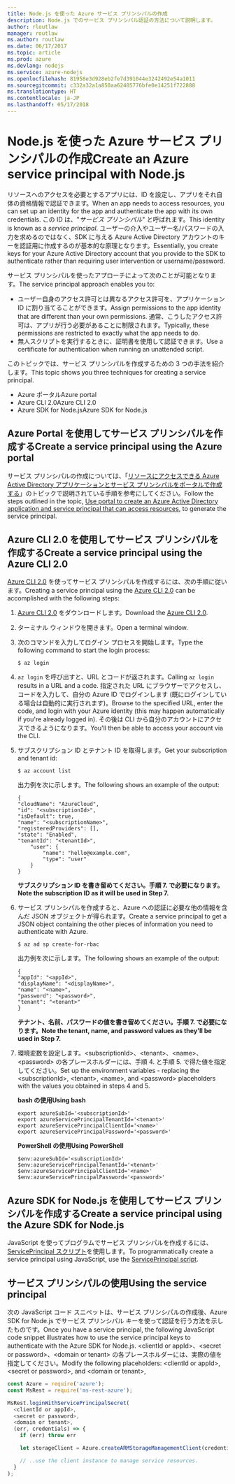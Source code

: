 ```yaml
---
title: Node.js を使った Azure サービス プリンシパルの作成
description: Node.js でのサービス プリンシパル認証の方法について説明します。
author: rloutlaw
manager: routlaw
ms.author: routlaw
ms.date: 06/17/2017
ms.topic: article
ms.prod: azure
ms.devlang: nodejs
ms.service: azure-nodejs
ms.openlocfilehash: 81958e3d928eb2fe7d391044e3242492e54a1011
ms.sourcegitcommit: c332a32a1a850aa62405776bfe0e14251f722888
ms.translationtype: HT
ms.contentlocale: ja-JP
ms.lasthandoff: 05/17/2018
---
```

# <a name="create-an-azure-service-principal-with-nodejs"></a><span data-ttu-id="deb99-103">Node.js を使った Azure サービス プリンシパルの作成</span><span class="sxs-lookup"><span data-stu-id="deb99-103">Create an Azure service principal with Node.js</span></span> 

<span data-ttu-id="deb99-104">リソースへのアクセスを必要とするアプリには、ID を設定し、アプリをそれ自体の資格情報で認証できます。</span><span class="sxs-lookup"><span data-stu-id="deb99-104">When an app needs to access resources, you can set up an identity for the app and authenticate the app with its own credentials.</span></span> <span data-ttu-id="deb99-105">この ID は、"*サービス プリンシパル*" と呼ばれます。</span><span class="sxs-lookup"><span data-stu-id="deb99-105">This identity is known as a *service principal*.</span></span> <span data-ttu-id="deb99-106">ユーザーの介入やユーザー名/パスワードの入力を求めるのではなく、SDK に与える Azure Active Directory アカウントのキーを認証用に作成するのが基本的な原理となります。</span><span class="sxs-lookup"><span data-stu-id="deb99-106">Essentially, you create keys for your Azure Active Directory account that you provide to the SDK to authenticate rather than requiring user intervention or username/password.</span></span>

<span data-ttu-id="deb99-107">サービス プリンシパルを使ったアプローチによって次のことが可能となります。</span><span class="sxs-lookup"><span data-stu-id="deb99-107">The service principal approach enables you to:</span></span>
- <span data-ttu-id="deb99-108">ユーザー自身のアクセス許可とは異なるアクセス許可を、アプリケーション ID に割り当てることができます。</span><span class="sxs-lookup"><span data-stu-id="deb99-108">Assign permissions to the app identity that are different than your own permissions.</span></span> <span data-ttu-id="deb99-109">通常、こうしたアクセス許可は、アプリが行う必要があることに制限されます。</span><span class="sxs-lookup"><span data-stu-id="deb99-109">Typically, these permissions are restricted to exactly what the app needs to do.</span></span>
- <span data-ttu-id="deb99-110">無人スクリプトを実行するときに、証明書を使用して認証できます。</span><span class="sxs-lookup"><span data-stu-id="deb99-110">Use a certificate for authentication when running an unattended script.</span></span>

<span data-ttu-id="deb99-111">このトピックでは、サービス プリンシパルを作成するための 3 つの手法を紹介します。</span><span class="sxs-lookup"><span data-stu-id="deb99-111">This topic shows you three techniques for creating a service principal.</span></span>

- <span data-ttu-id="deb99-112">Azure ポータル</span><span class="sxs-lookup"><span data-stu-id="deb99-112">Azure portal</span></span>
- <span data-ttu-id="deb99-113">Azure CLI 2.0</span><span class="sxs-lookup"><span data-stu-id="deb99-113">Azure CLI 2.0</span></span>
- <span data-ttu-id="deb99-114">Azure SDK for Node.js</span><span class="sxs-lookup"><span data-stu-id="deb99-114">Azure SDK for Node.js</span></span>

## <a name="create-a-service-principal-using-the-azure-portal"></a><span data-ttu-id="deb99-115">Azure Portal を使用してサービス プリンシパルを作成する</span><span class="sxs-lookup"><span data-stu-id="deb99-115">Create a service principal using the Azure portal</span></span>

<span data-ttu-id="deb99-116">サービス プリンシパルの作成については、「[リソースにアクセスできる Azure Active Directory アプリケーションとサービス プリンシパルをポータルで作成する](https://azure.microsoft.com/documentation/articles/resource-group-create-service-principal-portal/)」のトピックで説明されている手順を参考にしてください。</span><span class="sxs-lookup"><span data-stu-id="deb99-116">Follow the steps outlined in the topic, [Use portal to create an Azure Active Directory application and service principal that can access resources](https://azure.microsoft.com/documentation/articles/resource-group-create-service-principal-portal/), to generate the service principal.</span></span>

## <a name="create-a-service-principal-using-the-azure-cli-20"></a><span data-ttu-id="deb99-117">Azure CLI 2.0 を使用してサービス プリンシパルを作成する</span><span class="sxs-lookup"><span data-stu-id="deb99-117">Create a service principal using the Azure CLI 2.0</span></span>

<span data-ttu-id="deb99-118">[Azure CLI 2.0](https://docs.microsoft.com/cli/azure/install-az-cli2) を使ってサービス プリンシパルを作成するには、次の手順に従います。</span><span class="sxs-lookup"><span data-stu-id="deb99-118">Creating a service principal using the [Azure CLI 2.0](https://docs.microsoft.com/cli/azure/install-az-cli2) can be accomplished with the following steps:</span></span>

1. <span data-ttu-id="deb99-119">[Azure CLI 2.0](https://docs.microsoft.com/cli/azure/install-az-cli2) をダウンロードします。</span><span class="sxs-lookup"><span data-stu-id="deb99-119">Download the [Azure CLI 2.0](https://docs.microsoft.com/cli/azure/install-az-cli2).</span></span>

2. <span data-ttu-id="deb99-120">ターミナル ウィンドウを開きます。</span><span class="sxs-lookup"><span data-stu-id="deb99-120">Open a terminal window.</span></span>

3. <span data-ttu-id="deb99-121">次のコマンドを入力してログイン プロセスを開始します。</span><span class="sxs-lookup"><span data-stu-id="deb99-121">Type the following command to start the login process:</span></span>

    ```shell
    $ az login
    ```

4. <span data-ttu-id="deb99-122">`az login` を呼び出すと、URL とコードが返されます。</span><span class="sxs-lookup"><span data-stu-id="deb99-122">Calling `az login` results in a URL and a code.</span></span> <span data-ttu-id="deb99-123">指定された URL にブラウザーでアクセスし、コードを入力して、自分の Azure ID でログインします (既にログインしている場合は自動的に実行されます)。</span><span class="sxs-lookup"><span data-stu-id="deb99-123">Browse to the specified URL, enter the code, and login with your Azure identity (this may happen automatically if you're already logged in).</span></span> <span data-ttu-id="deb99-124">その後は CLI から自分のアカウントにアクセスできるようになります。</span><span class="sxs-lookup"><span data-stu-id="deb99-124">You'll then be able to access your account via the CLI.</span></span>

5. <span data-ttu-id="deb99-125">サブスクリプション ID とテナント ID を取得します。</span><span class="sxs-lookup"><span data-stu-id="deb99-125">Get your subscription and tenant id:</span></span>

    ```shell
    $ az account list
    ```

    <span data-ttu-id="deb99-126">出力例を次に示します。</span><span class="sxs-lookup"><span data-stu-id="deb99-126">The following shows an example of the output:</span></span>

    ```shell
    {
    "cloudName": "AzureCloud",
    "id": "<subscriptionId>",
    "isDefault": true,
    "name": "<subscriptionName>",
    "registeredProviders": [],
    "state": "Enabled",
    "tenantId": "<tenantId>",
        "user": {
            "name": "hello@example.com",
            "type": "user"
        }
    }
    ```

    <span data-ttu-id="deb99-127">**サブスクリプション ID を書き留めてください。手順 7. で必要になります。**</span><span class="sxs-lookup"><span data-stu-id="deb99-127">**Note the subscription ID as it will be used in Step 7.**</span></span>

6. <span data-ttu-id="deb99-128">サービス プリンシパルを作成すると、Azure への認証に必要な他の情報を含んだ JSON オブジェクトが得られます。</span><span class="sxs-lookup"><span data-stu-id="deb99-128">Create a service principal to get a JSON object containing the other pieces of information you need to authenticate with Azure.</span></span>

    ```shell
    $ az ad sp create-for-rbac
    ```

    <span data-ttu-id="deb99-129">出力例を次に示します。</span><span class="sxs-lookup"><span data-stu-id="deb99-129">The following shows an example of the output:</span></span>

    ```shell
    {
    "appId": "<appId>",
    "displayName": "<displayName>",
    "name": "<name>",
    "password": "<password>",
    "tenant": "<tenant>"
    }
    ```

    <span data-ttu-id="deb99-130">**テナント、名前、パスワードの値を書き留めてください。手順 7. で必要になります。**</span><span class="sxs-lookup"><span data-stu-id="deb99-130">**Note the tenant, name, and password values as they'll be used in Step 7.**</span></span>

7. <span data-ttu-id="deb99-131">環境変数を設定します。&lt;subscriptionId>、&lt;tenant>、&lt;name>、&lt;password> の各プレースホルダーには、手順 4. と手順 5. で得た値を指定してください。</span><span class="sxs-lookup"><span data-stu-id="deb99-131">Set up the environment variables - replacing the &lt;subscriptionId>, &lt;tenant>, &lt;name>, and &lt;password> placeholders with the values you obtained in steps 4 and 5.</span></span> 

    <span data-ttu-id="deb99-132">**bash の使用**</span><span class="sxs-lookup"><span data-stu-id="deb99-132">**Using bash**</span></span>

    ```shell
    export azureSubId='<subscriptionId>'
    export azureServicePrincipalTenantId='<tenant>'
    export azureServicePrincipalClientId='<name>'
    export azureServicePrincipalPassword='<password>'
    ```

    <span data-ttu-id="deb99-133">**PowerShell の使用**</span><span class="sxs-lookup"><span data-stu-id="deb99-133">**Using PowerShell**</span></span>

    ```shell
    $env:azureSubId='<subscriptionId>'
    $env:azureServicePrincipalTenantId='<tenant>'
    $env:azureServicePrincipalClientId='<name>'
    $env:azureServicePrincipalPassword='<password>'
    ```

## <a name="create-a-service-principal-using-the-azure-sdk-for-nodejs"></a><span data-ttu-id="deb99-134">Azure SDK for Node.js を使用してサービス プリンシパルを作成する</span><span class="sxs-lookup"><span data-stu-id="deb99-134">Create a service principal using the Azure SDK for Node.js</span></span>

<span data-ttu-id="deb99-135">JavaScript を使ってプログラムでサービス プリンシパルを作成するには、[ServicePrincipal スクリプト](https://github.com/Azure/azure-sdk-for-node/tree/master/Documentation/ServicePrincipal)を使用します。</span><span class="sxs-lookup"><span data-stu-id="deb99-135">To programmatically create a service principal using JavaScript, use the [ServicePrincipal script](https://github.com/Azure/azure-sdk-for-node/tree/master/Documentation/ServicePrincipal).</span></span>   

## <a name="using-the-service-principal"></a><span data-ttu-id="deb99-136">サービス プリンシパルの使用</span><span class="sxs-lookup"><span data-stu-id="deb99-136">Using the service principal</span></span>

<span data-ttu-id="deb99-137">次の JavaScript コード スニペットは、サービス プリンシパルの作成後、Azure SDK for Node.js でサービス プリンシパル キーを使って認証を行う方法を示したものです。</span><span class="sxs-lookup"><span data-stu-id="deb99-137">Once you have a service principal, the following JavaScript code snippet illustrates how to use the service principal keys to authenticate with the Azure SDK for Node.js.</span></span> <span data-ttu-id="deb99-138">&lt;clientId or appId>、&lt;secret or password>、&lt;domain or tenant> の各プレースホルダーには、実際の値を指定してください。</span><span class="sxs-lookup"><span data-stu-id="deb99-138">Modify the following placeholders: &lt;clientId or appId>, &lt;secret or password>, and &lt;domain or tenant>,</span></span>

```javascript
const Azure = require('azure');
const MsRest = require('ms-rest-azure');

MsRest.loginWithServicePrincipalSecret(
  <clientId or appId>,
  <secret or password>,
  <domain or tenant>,
  (err, credentials) => {
    if (err) throw err

    let storageClient = Azure.createARMStorageManagementClient(credentials, '<azure-subscription-id>');

    // ..use the client instance to manage service resources.
  }
);
```
